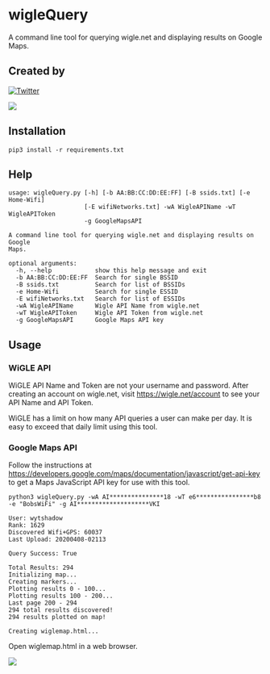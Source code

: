 # wigleQuery
A command line tool for querying wigle.net and displaying results on Google Maps.

## Created by
[![Twitter](https://img.shields.io/badge/twitter-@theDarracott-blue.svg)](https://twitter.com/theDarracott)
<a href="https://wigle.net">
  
<img border="0" src="https://wigle.net/bi/caj9te22I7lh_+M3SDLdsg.png">
</a>

## Installation
```
pip3 install -r requirements.txt
```

## Help
```
usage: wigleQuery.py [-h] [-b AA:BB:CC:DD:EE:FF] [-B ssids.txt] [-e Home-Wifi]
                     [-E wifiNetworks.txt] -wA WigleAPIName -wT WigleAPIToken
                     -g GoogleMapsAPI

A command line tool for querying wigle.net and displaying results on Google
Maps.

optional arguments:
  -h, --help            show this help message and exit
  -b AA:BB:CC:DD:EE:FF  Search for single BSSID
  -B ssids.txt          Search for list of BSSIDs
  -e Home-Wifi          Search for single ESSID
  -E wifiNetworks.txt   Search for list of ESSIDs
  -wA WigleAPIName      Wigle API Name from wigle.net
  -wT WigleAPIToken     Wigle API Token from wigle.net
  -g GoogleMapsAPI      Google Maps API key
```

## Usage
### WiGLE API
WiGLE API Name and Token are not your username and password. After creating an account on wigle.net, visit https://wigle.net/account to see your API Name and API Token.

WiGLE has a limit on how many API queries a user can make per day. It is easy to exceed that daily limit using this tool. 


### Google Maps API
Follow the instructions at https://developers.google.com/maps/documentation/javascript/get-api-key to get a Maps JavaScript API key for use with this tool.

```
python3 wigleQuery.py -wA AI***************18 -wT e6****************b8 -e "BobsWiFi" -g AI********************VKI    

User: wytshadow 
Rank: 1629 
Discovered Wifi+GPS: 60037 
Last Upload: 20200408-02113 

Query Success: True 

Total Results: 294
Initializing map...
Creating markers...
Plotting results 0 - 100...
Plotting results 100 - 200...
Last page 200 - 294
294 total results discovered!
294 results plotted on map!

Creating wiglemap.html...
```
Open wiglemap.html in a web browser.

![](https://github.com/wytshadow/wigleQuery/blob/master/wigleExample.png)
